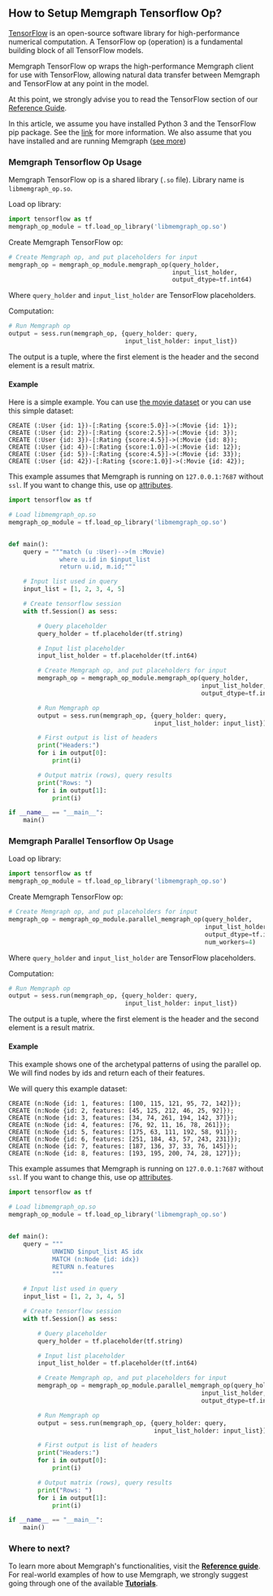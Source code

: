 ## How to Setup Memgraph Tensorflow Op?

[TensorFlow](https://www.tensorflow.org/) is an open-source software
library for high-performance numerical computation.
A TensorFlow op (operation) is a fundamental building block of all TensorFlow
models.

Memgraph TensorFlow op wraps the high-performance Memgraph client for
use with TensorFlow, allowing natural data transfer between Memgraph and
TensorFlow at any point in the model.

At this point, we strongly advise you to read
the TensorFlow section of our
[Reference Guide](../reference_guide/tensorflow.md).

In this article, we assume you have installed Python 3 and the TensorFlow pip
package. See the [link](https://www.tensorflow.org/install/pip?lang=python3) for
more information.
We also assume that you have installed and are running Memgraph ([see more](../getting_started/installation/installation.md))

### Memgraph Tensorflow Op Usage

Memgraph TensorFlow op is a shared library (`.so` file).
Library name is `libmemgraph_op.so`.

Load op library:
```python
import tensorflow as tf
memgraph_op_module = tf.load_op_library('libmemgraph_op.so')
```

Create Memgraph TensorFlow op:
```python
# Create Memgraph op, and put placeholders for input
memgraph_op = memgraph_op_module.memgraph_op(query_holder,
                                             input_list_holder,
                                             output_dtype=tf.int64)
```
Where `query_holder` and `input_list_holder`
are TensorFlow placeholders.

Computation:
```python
# Run Memgraph op
output = sess.run(memgraph_op, {query_holder: query,
                                input_list_holder: input_list})
```
The output is a tuple, where the first element is the header and the second
element is a result matrix.

#### Example

Here is a simple example. You can use
[the movie dataset](../tutorials/movie-recommendation.md) or you can use
this simple dataset:

```openCypher
CREATE (:User {id: 1})-[:Rating {score:5.0}]->(:Movie {id: 1});
CREATE (:User {id: 2})-[:Rating {score:2.5}]->(:Movie {id: 3});
CREATE (:User {id: 3})-[:Rating {score:4.5}]->(:Movie {id: 8});
CREATE (:User {id: 4})-[:Rating {score:1.0}]->(:Movie {id: 12});
CREATE (:User {id: 5})-[:Rating {score:4.5}]->(:Movie {id: 33});
CREATE (:User {id: 42})-[:Rating {score:1.0}]->(:Movie {id: 42});
```

This example assumes that Memgraph is running on `127.0.0.1:7687`
without `ssl`.
If you want to change this,
use op [attributes](../reference_guide/tensorflow.md).

```python
import tensorflow as tf

# Load libmemgraph_op.so
memgraph_op_module = tf.load_op_library('libmemgraph_op.so')


def main():
    query = """match (u :User)-->(m :Movie)
              where u.id in $input_list
              return u.id, m.id;"""

    # Input list used in query
    input_list = [1, 2, 3, 4, 5]

    # Create tensorflow session
    with tf.Session() as sess:

        # Query placeholder
        query_holder = tf.placeholder(tf.string)

        # Input list placeholder
        input_list_holder = tf.placeholder(tf.int64)

        # Create Memgraph op, and put placeholders for input
        memgraph_op = memgraph_op_module.memgraph_op(query_holder,
                                                     input_list_holder,
                                                     output_dtype=tf.int64)

        # Run Memgraph op
        output = sess.run(memgraph_op, {query_holder: query,
                                        input_list_holder: input_list})

        # First output is list of headers
        print("Headers:")
        for i in output[0]:
            print(i)

        # Output matrix (rows), query results
        print("Rows: ")
        for i in output[1]:
            print(i)

if __name__ == "__main__":
    main()
```

### Memgraph Parallel Tensorflow Op Usage

Load op library:
```python
import tensorflow as tf
memgraph_op_module = tf.load_op_library('libmemgraph_op.so')
```

Create Memgraph TensorFlow op:
```python
# Create Memgraph op, and put placeholders for input
memgraph_op = memgraph_op_module.parallel_memgraph_op(query_holder,
                                                      input_list_holder,
                                                      output_dtype=tf.int64,
                                                      num_workers=4)
```
Where `query_holder` and `input_list_holder`
are TensorFlow placeholders.

Computation:
```python
# Run Memgraph op
output = sess.run(memgraph_op, {query_holder: query,
                                input_list_holder: input_list})
```
The output is a tuple, where the first element is the header and the second
element is a result matrix.

#### Example
This example shows one of the archetypal patterns of using the parallel op.
We will find nodes by ids and return each of their features.

We will query this example dataset:

```openCypher
CREATE (n:Node {id: 1, features: [100, 115, 121, 95, 72, 142]});
CREATE (n:Node {id: 2, features: [45, 125, 212, 46, 25, 92]});
CREATE (n:Node {id: 3, features: [34, 74, 261, 194, 142, 37]});
CREATE (n:Node {id: 4, features: [76, 92, 11, 16, 78, 261]});
CREATE (n:Node {id: 5, features: [175, 63, 111, 192, 58, 91]});
CREATE (n:Node {id: 6, features: [251, 184, 43, 57, 243, 231]});
CREATE (n:Node {id: 7, features: [187, 136, 37, 33, 76, 145]});
CREATE (n:Node {id: 8, features: [193, 195, 200, 74, 28, 127]});
```

This example assumes that Memgraph is running on `127.0.0.1:7687`
without `ssl`.
If you want to change this,
use op [attributes](../reference_guide/tensorflow.md).

```python
import tensorflow as tf

# Load libmemgraph_op.so
memgraph_op_module = tf.load_op_library('libmemgraph_op.so')


def main():
    query = """
            UNWIND $input_list AS idx
            MATCH (n:Node {id: idx})
            RETURN n.features
            """

    # Input list used in query
    input_list = [1, 2, 3, 4, 5]

    # Create tensorflow session
    with tf.Session() as sess:

        # Query placeholder
        query_holder = tf.placeholder(tf.string)

        # Input list placeholder
        input_list_holder = tf.placeholder(tf.int64)

        # Create Memgraph op, and put placeholders for input
        memgraph_op = memgraph_op_module.parallel_memgraph_op(query_holder,
                                                     input_list_holder,
                                                     output_dtype=tf.int64)

        # Run Memgraph op
        output = sess.run(memgraph_op, {query_holder: query,
                                        input_list_holder: input_list})

        # First output is list of headers
        print("Headers:")
        for i in output[0]:
            print(i)

        # Output matrix (rows), query results
        print("Rows: ")
        for i in output[1]:
            print(i)

if __name__ == "__main__":
    main()
```

### Where to next?

To learn more about Memgraph's functionalities, visit the **[Reference guide](../../reference_guide/reference-guide.md)**.
For real-world examples of how to use Memgraph, we strongly suggest going through one of the available **[Tutorials](tutorials/tutorials-overview.md)**.